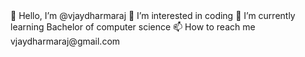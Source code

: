 <html>
 <head></head>
  <body>
   👋 Hello, I’m @vjaydharmaraj
   👀 I’m interested in coding
   🌱 I’m currently learning Bachelor of computer science
   📫 How to reach me vjaydharmaraj@gmail.com
</h4>
 </body>
</html>
